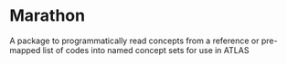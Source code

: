# Marathon
A package to programmatically read concepts from a reference or pre-mapped list of codes into named concept sets for use in ATLAS
